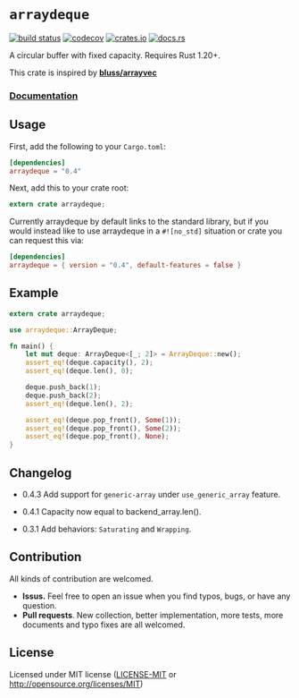 # `arraydeque`

[![build status](https://travis-ci.org/andylokandy/arraydeque.svg?branch=master)](https://travis-ci.org/andylokandy/arraydeque)
[![codecov](https://codecov.io/gh/andylokandy/arraydeque/branch/master/graph/badge.svg)](https://codecov.io/gh/andylokandy/arraydeque)
[![crates.io](https://img.shields.io/crates/v/arraydeque.svg)](https://crates.io/crates/arraydeque)
[![docs.rs](https://docs.rs/arraydeque/badge.svg)](https://docs.rs/arraydeque)

A circular buffer with fixed capacity.  Requires Rust 1.20+.

This crate is inspired by [**bluss/arrayvec**](https://github.com/bluss/arrayvec)

### [**Documentation**](https://docs.rs/arraydeque)

## Usage

First, add the following to your `Cargo.toml`:

```toml
[dependencies]
arraydeque = "0.4"
```

Next, add this to your crate root:

```rust
extern crate arraydeque;
```

Currently arraydeque by default links to the standard library, but if you would
instead like to use arraydeque in a `#![no_std]` situation or crate you can
request this via:

```toml
[dependencies]
arraydeque = { version = "0.4", default-features = false }
```

## Example

```rust
extern crate arraydeque;

use arraydeque::ArrayDeque;

fn main() {
    let mut deque: ArrayDeque<[_; 2]> = ArrayDeque::new();
    assert_eq!(deque.capacity(), 2);
    assert_eq!(deque.len(), 0);

    deque.push_back(1);
    deque.push_back(2);
    assert_eq!(deque.len(), 2);

    assert_eq!(deque.pop_front(), Some(1));
    assert_eq!(deque.pop_front(), Some(2));
    assert_eq!(deque.pop_front(), None);
}
```

## Changelog

- 0.4.3 Add support for `generic-array` under `use_generic_array` feature.

- 0.4.1 Capacity now equal to backend_array.len().

- 0.3.1 Add behaviors: `Saturating` and `Wrapping`.

## Contribution

All kinds of contribution are welcomed.

- **Issus.** Feel free to open an issue when you find typos, bugs, or have any question.
- **Pull requests**. New collection, better implementation, more tests, more documents and typo fixes are all welcomed.

## License

Licensed under MIT license ([LICENSE-MIT](LICENSE-MIT) or http://opensource.org/licenses/MIT)
